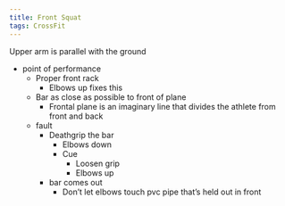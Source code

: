 ```yaml
---
title: Front Squat
tags: CrossFit
---
```


Upper arm is parallel with the ground

- point of performance
	- Proper front rack
		- Elbows up fixes this
	- Bar as close as possible to front of plane
		- Frontal plane is an imaginary line that divides the athlete from front and back
	- fault
		- Deathgrip the bar
			- Elbows down
			- Cue
				- Loosen grip
				- Elbows up
		- bar comes out 
			- Don’t let elbows touch pvc pipe that’s held out in front
